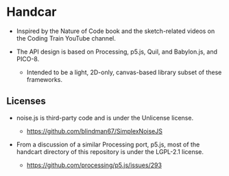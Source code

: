 # Handcar

* Inspired by the Nature of Code book and the sketch-related videos on the Coding Train YouTube channel.

* The API design is based on Processing, p5.js, Quil, and Babylon.js, and PICO-8.
    * Intended to be a light, 2D-only, canvas-based library subset of these frameworks.

## Licenses

* noise.js is third-party code and is under the Unlicense license.
    * https://github.com/blindman67/SimplexNoiseJS

* From a discussion of a similar Processing port, p5.js, most of the handcart directory of this repository is under the LGPL-2.1 license.
    * https://github.com/processing/p5.js/issues/293
